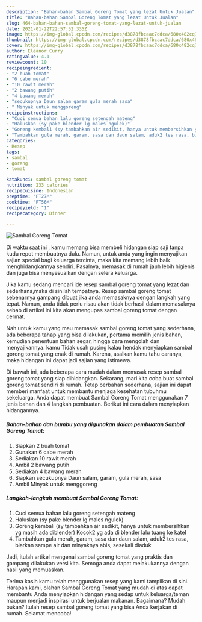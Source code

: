 ```yaml
---
description: "Bahan-bahan Sambal Goreng Tomat yang lezat Untuk Jualan"
title: "Bahan-bahan Sambal Goreng Tomat yang lezat Untuk Jualan"
slug: 464-bahan-bahan-sambal-goreng-tomat-yang-lezat-untuk-jualan
date: 2021-01-22T22:57:52.335Z
image: https://img-global.cpcdn.com/recipes/d3878fbcaac7ddca/680x482cq70/sambal-goreng-tomat-foto-resep-utama.jpg
thumbnail: https://img-global.cpcdn.com/recipes/d3878fbcaac7ddca/680x482cq70/sambal-goreng-tomat-foto-resep-utama.jpg
cover: https://img-global.cpcdn.com/recipes/d3878fbcaac7ddca/680x482cq70/sambal-goreng-tomat-foto-resep-utama.jpg
author: Eleanor Curry
ratingvalue: 4.1
reviewcount: 10
recipeingredient:
- "2 buah tomat"
- "6 cabe merah"
- "10 rawit merah"
- "2 bawang putih"
- "4 bawang merah"
- "secukupnya Daun salam garam gula merah sasa"
- " Minyak untuk menggoreng"
recipeinstructions:
- "Cuci semua bahan lalu goreng setengah mateng"
- "Haluskan (sy pake blender lg males ngulek)"
- "Goreng kembali (sy tambahkan air sedikit, hanya untuk membersihkan yg masih ada diblender) Kocok2 yg ada di blender lalu tuang ke katel"
- "Tambahkan gula merah, garam, sasa dan daun salam, aduk2 tes rasa, biarkan sampe air dan minyaknya abis, sesekali diaduk"
categories:
- Resep
tags:
- sambal
- goreng
- tomat

katakunci: sambal goreng tomat 
nutrition: 233 calories
recipecuisine: Indonesian
preptime: "PT27M"
cooktime: "PT56M"
recipeyield: "1"
recipecategory: Dinner

---
```



![Sambal Goreng Tomat](https://img-global.cpcdn.com/recipes/d3878fbcaac7ddca/680x482cq70/sambal-goreng-tomat-foto-resep-utama.jpg)

Di waktu  saat ini , kamu memang bisa membeli hidangan siap saji tanpa kudu repot membuatnya dulu. Namun, untuk anda yang ingin menyajikan sajian special bagi keluarga tercinta, maka kita memang lebih baik menghidangkannya sendiri. Pasalnya, memasak di rumah jauh lebih higienis dan juga bisa menyesuaikan dengan selera keluarga.

Jika kamu sedang mencari ide resep sambal goreng tomat yang lezat dan sederhana,maka di sinilah tempatnya. Resep sambal goreng tomat  sebenarnya gampang dibuat jika anda memasaknya dengan langkah yang tepat. Namun, anda tidak perlu risau akan tidak berhasil dalam memasaknya 
sebab di artikel ini kita akan mengupas sambal goreng tomat dengan cermat.  



Nah untuk kamu yang mau memasak sambal goreng tomat yang sederhana, ada beberapa tahap yang bisa dilakukan, pertama memilih jenis bahan, kemudian penentuan bahan segar, hingga cara mengolah dan menyajikannya. kamu Tidak usah pusing kalau hendak menyiapkan sambal goreng tomat yang enak di rumah. Karena, asalkan kamu  tahu caranya, maka hidangan ini dapat jadi sajian yang istimewa.

Di bawah ini, ada beberapa cara mudah dalam memasak resep sambal goreng tomat yang siap dihidangkan. Sekarang, mari kita coba buat sambal goreng tomat sendiri di rumah. Tetap berbahan sederhana, sajian ini dapat memberi manfaat untuk membantu menjaga kesehatan tubuhmu sekeluarga. Anda dapat membuat Sambal Goreng Tomat menggunakan 7 jenis bahan dan 4 langkah pembuatan. Berikut ini cara dalam menyiapkan hidangannya.

<!--inarticleads1-->

##### Bahan-bahan dan bumbu yang digunakan dalam pembuatan Sambal Goreng Tomat:

1. Siapkan 2 buah tomat
1. Gunakan 6 cabe merah
1. Sediakan 10 rawit merah
1. Ambil 2 bawang putih
1. Sediakan 4 bawang merah
1. Siapkan secukupnya Daun salam, garam, gula merah, sasa
1. Ambil  Minyak untuk menggoreng




<!--inarticleads2-->

##### Langkah-langkah membuat Sambal Goreng Tomat:

1. Cuci semua bahan lalu goreng setengah mateng
1. Haluskan (sy pake blender lg males ngulek)
1. Goreng kembali (sy tambahkan air sedikit, hanya untuk membersihkan yg masih ada diblender) Kocok2 yg ada di blender lalu tuang ke katel
1. Tambahkan gula merah, garam, sasa dan daun salam, aduk2 tes rasa, biarkan sampe air dan minyaknya abis, sesekali diaduk




Jadi, itulah artikel mengenai  sambal goreng tomat  yang praktis dan gampang dilakukan versi kita. Semoga anda dapat melakukannya dengan hasil yang memuaskan. 

Terima kasih kamu telah menggunakan resep yang kami tampilkan di sini. Harapan kami, olahan  Sambal Goreng Tomat yang mudah di atas dapat membantu Anda menyiapkan hidangan yang sedap untuk keluarga/teman maupun menjadi inspirasi untuk berjualan makanan. Bagaimana? Mudah bukan? Itulah resep sambal goreng tomat yang bisa Anda kerjakan di rumah. Selamat mencoba!


